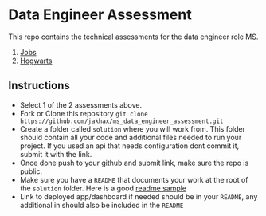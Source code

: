 # Data Engineer Assessment
This repo contains the technical assessments for the data engineer role MS.

1. [Jobs](./remote_assessment_1.md)
2. [Hogwarts](./remote_assessment_2.md) 

## Instructions
- Select 1 of the 2 assessments above.
- Fork or Clone this repository `git clone https://github.com/jakhax/ms_data_engineer_assessment.git`
- Create a folder called `solution` where you will work from. This folder should contain all your code and additional files needed to run your project. If you used an api that needs configuration dont commit it, submit it with the link. 
- Once done push to your github and submit link, make sure the repo is public.
- Make sure you have a `README` that documents your work at the root of the `solution` folder. Here is a good [readme sample](https://gist.github.com/PurpleBooth/109311bb0361f32d87a2)
- Link to deployed app/dashboard if needed should be in your `README`, any additional in should also be included in the `README`
